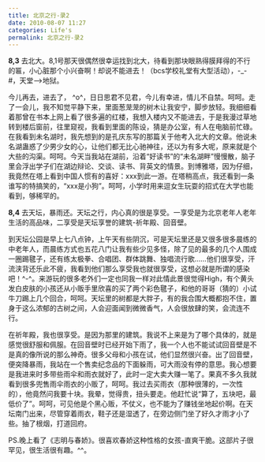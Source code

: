 ```yaml
---
title: 北京之行-录2
date: 2010-08-07 11:27
categories: Life's
permalink: 北京之行-录2
---
```


**8,3** 去北大。8,1号那天很偶然很幸运找到北大，待看到那块眼熟得膜拜得的不行的匾，小心脏那个小兴奋啊！却说不能进去！（bcs学校礼堂有大型活动），-_-#，天堂-->地狱。

今儿再去，进去了， ^o^，日日思君不见君，今儿有幸进，情儿不自禁。呵呵。走了一会儿，我不知觉平静下来，里面葱茏茏的树木让我安宁，脚步放轻。我细细看着那曾在书本上网上看了很多遍的红楼，我想入楼内又不能进去，于是我漫过草地转到楼后窗前，往里窥视，我看到里面的陈设，猜是办公室，有人在电脑前忙碌。在我看到未名湖时，我先想到的是孔庆东写的那篇关于他考入北大的文章。他说未名湖蛊惑了少男少女的心，让他们都无比心驰神往，还以为有多大呢，原来就是个大些的沟渠。呵呵。今天当我站在湖前，沿着“好读书”的“未名湖畔”慢慢散，脑子里会浮出学子们在湖边辩论、交谈、读书、背英文的情景。到博雅塔，因为仔细，我竟然在塔上看到中国人惯有的喜好：xxx到此一游。在塔稍高点，我还看到一条谁写的特搞笑的，“xxx是小狗”。呵呵，小学时用来逗女生玩耍的招式在大学也能看到，够稀罕的。

**8,4** 去天坛，暴雨还。天坛之行，内心真的很是享受。一享受是为北京老年人老年生活的高品味，二享受是天坛享誉的建筑-祈年殿、回音壁。

到天坛公园是早上七八点钟，上午天有些阴沉，可是天坛里还是又很多很多晨练的中老年人，而晨练方式也五花八门让我有些少见多怪，除了见的最多的几个人围成一圈踢毽子，还有练太极拳、合唱团、群体跳舞、独唱流行歌……他们很享受，汗流浃背还乐此不疲，我看到他们那么享受我也就很享受，这想必就是所谓的感染吧！^-^。来游玩的很多老外们一定也同我一样对此情此景很觉得High，有个黄头发白皮肤的小孩还从小贩手里欣喜的买了两个彩色毽子，和他的哥哥（猜的）小试牛刀踢上几个回合，呵呵。天坛里的树都是大胖子，有的我合围大概都抱不住，置身于这么浓郁的古树之间，人会迎面闻到微微香气，人会很放肆的笑，会流连不行。

在祈年殿，我也很享受。是因为那里的建筑。我说不上来是为了哪个具体的，就是感觉很舒服和佩服。在回音壁时已经开始下雨了，我一个人也不能试试回音壁是不是真的像所说的那么神奇。很多父母和小孩在试，他们显然很兴奋。出了回音壁，便突降暴雨，我站在一个售卖纪念品的下面躲雨，可大雨没有停的意思。我心想要是我进来时多带些雨伞和雨衣就好了，此时一定大卖大赚一笔了。果真不多久我就看到很多兜售雨伞雨衣的小贩了，呵呵。我过去买雨衣（那种很薄的，一次性的），他竟然问我要十块。我晕，觉得贵，扭头要走。他赶忙说“算了，五块吧，最低价了”。呵呵，可见他是个黑心贩，不仗义，也不能为了赚钱坐地起价啊。在天坛南门出来，尽管穿着雨衣，鞋子还是湿透了，在旁边侧门坐了好久才雨才小了些。抽了根烟，打道回府。

PS.晚上看了《志明与春娇》。很喜欢春娇这种性格的女孩-直爽干脆。这部片子很罕见，很生活很有趣。^^。